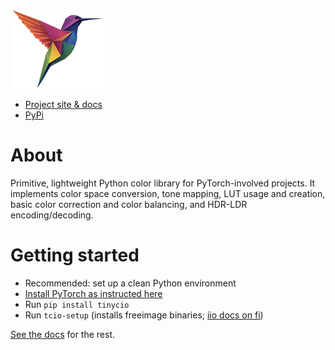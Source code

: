 ![tinycio](https://raw.githubusercontent.com/Sam-Izdat/tinycio/main/doc/images/tinycio_sm.png)

* [Project site & docs](https://sam-izdat.github.io/tinycio/) 
* [PyPi](https://pypi.org/project/tinycio/)

# About

Primitive, lightweight Python color library for PyTorch-involved projects. It implements color space conversion, tone mapping, LUT usage and creation, basic color correction and color balancing, and HDR-LDR encoding/decoding. 

# Getting started

* Recommended: set up a clean Python environment
* [Install PyTorch  as instructed here](https://pytorch.org/get-started/locally/)
* Run  `pip install tinycio`
* Run  `tcio-setup` (installs freeimage binaries; [iio docs on fi](https://imageio.readthedocs.io/en/stable/_autosummary/imageio.plugins.freeimage.html#module-imageio.plugins.freeimage))

[See the docs](https://sam-izdat.github.io/tinycio/) for the rest.